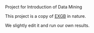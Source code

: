 Project for Introduction of Data Mining

This project is a copy of [EXGB](https://github.com/QuantLet/exgb) in nature.

We slightly edit it and run our own results.
